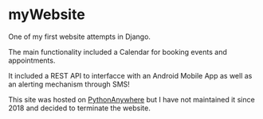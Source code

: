 # myWebsite


One of my first website attempts in Django. 

The main functionality included a Calendar for booking events and appointments.

It included a REST API to interfacce with an Android Mobile App as well as an alerting mechanism through SMS!

This site was hosted on [PythonAnywhere](https://www.pythonanywhere.com) but I have not maintained it since 2018 and decided to terminate the website. 


